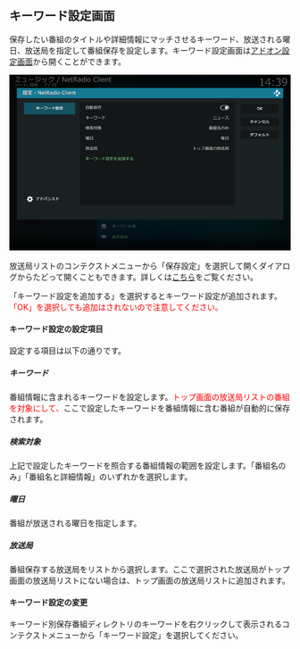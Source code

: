 
## キーワード設定画面

保存したい番組のタイトルや詳細情報にマッチさせるキーワード、放送される曜日、放送局を指定して番組保存を設定します。キーワード設定画面は[アドオン設定画面](./アドオン設定画面（一般）.md)から開くことができます。

![キーワード設定画面](images/2.アドオン設定画面/一般/キーワード設定.png)

放送局リストのコンテクストメニューから「保存設定」を選択して開くダイアログからたどって開くこともできます。詳しくは[こちら](./放送局リスト（番組保存）.md)をご覧ください。

「キーワード設定を追加する」を選択するとキーワード設定が追加されます。<span style="color:red;">「OK」を選択しても追加はされないので注意してください。</span>

#### キーワード設定の設定項目

設定する項目は以下の通りです。

##### キーワード

番組情報に含まれるキーワードを設定します。<span style="color:red;">トップ画面の放送局リストの番組を対象にして、</span>ここで設定したキーワードを番組情報に含む番組が自動的に保存されます。

##### 検索対象

上記で設定したキーワードを照合する番組情報の範囲を設定します。「番組名のみ」「番組名と詳細情報」のいずれかを選択します。

##### 曜日

番組が放送される曜日を指定します。

##### 放送局

番組保存する放送局をリストから選択します。ここで選択された放送局がトップ画面の放送局リストにない場合は、トップ画面の放送局リストに追加されます。

#### キーワード設定の変更

キーワード別保存番組ディレクトリのキーワードを右クリックして表示されるコンテクストメニューから「キーワード設定」を選択してください。
